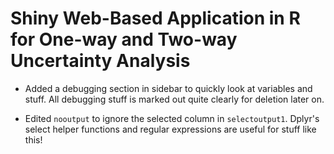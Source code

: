 # Shiny Web-Based Application in R for One-way and Two-way Uncertainty Analysis

- Added a debugging section in sidebar to quickly look at variables and stuff.
All debugging stuff is marked out quite clearly for deletion later on.

- Edited `nooutput` to ignore the selected column in `selectoutput1`.
Dplyr's select helper functions and regular expressions are useful for stuff like this!
